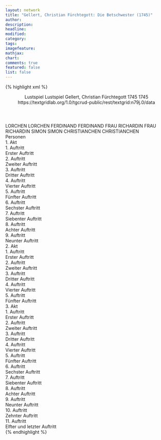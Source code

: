 ```yaml
---
layout: network
title: "Gellert, Christian Fürchtegott: Die Betschwester (1745)"
author:
description:
headline:
modified:
category:
tags:
imagefeature:
mathjax:
chart:
comments: true
featured: false
list: false
---
```

{% highlight xml %}
<?xml-model href="http://raw.githubusercontent.com/DLiNa/project/master/rules/lina.rnc"?><?xml-model href="http://raw.githubusercontent.com/DLiNa/project/master/rules/lina.sch"?>
<play xmlns="http://lina.digital">
  <header>
    <title>Die Betschwester</title>
    <subtitle>Lustspiel</subtitle>
    <genretitle>Lustspiel</genretitle>
    <author>Gellert, Christian Fürchtegott</author>
    <date type="print" when="1745">1745</date>
    <date type="premiere" when="1745">1745</date>
    <date type="written"/>
    <source>https://textgridlab.org/1.0/tgcrud-public/rest/textgrid:n79j.0/data</source>
  </header>
  <personae>
    <character>
      <name>LORCHEN</name>
      <alias xml:id="lorchen">
        <name>LORCHEN</name>
      </alias>
    </character>
    <character>
      <name>FERDINAND</name>
      <alias xml:id="ferdinand">
        <name>FERDINAND</name>
      </alias>
    </character>
    <character>
      <name>FRAU RICHARDIN</name>
      <alias xml:id="frau_richardin">
        <name>FRAU RICHARDIN</name>
      </alias>
    </character>
    <character>
      <name>SIMON</name>
      <alias xml:id="simon">
        <name>SIMON</name>
      </alias>
    </character>
    <character>
      <name>CHRISTIANCHEN</name>
      <alias xml:id="christianchen">
        <name>CHRISTIANCHEN</name>
      </alias>
    </character>
  </personae>
  <text>
    <div>
      <head>Personen</head>
    </div>
    <div>
      <head>1. Akt</head>
      <div>
        <head>1. Auftritt</head>
        <div>
          <head>Erster Auftritt</head>
          <sp who="#lorchen">
            <amount n="17" unit="speech_acts"/>
            <amount n="880" unit="words"/>
            <amount n="2" unit="lines"/>
            <amount n="4751" unit="chars"/>
          </sp>
          <sp who="#ferdinand">
            <amount n="16" unit="speech_acts"/>
            <amount n="645" unit="words"/>
            <amount n="5" unit="lines"/>
            <amount n="3526" unit="chars"/>
          </sp>
        </div>
      </div>
      <div>
        <head>2. Auftritt</head>
        <div>
          <head>Zweiter Auftritt</head>
          <sp who="#frau_richardin">
            <amount n="9" unit="speech_acts"/>
            <amount n="581" unit="words"/>
            <amount n="1" unit="lines"/>
            <amount n="3211" unit="chars"/>
          </sp>
          <sp who="#ferdinand">
            <amount n="8" unit="speech_acts"/>
            <amount n="363" unit="words"/>
            <amount n="2" unit="lines"/>
            <amount n="2077" unit="chars"/>
          </sp>
        </div>
      </div>
      <div>
        <head>3. Auftritt</head>
        <div>
          <head>Dritter Auftritt</head>
          <sp who="#lorchen">
            <amount n="1" unit="speech_acts"/>
            <amount n="20" unit="words"/>
            <amount n="117" unit="chars"/>
          </sp>
          <sp who="#frau_richardin">
            <amount n="1" unit="speech_acts"/>
            <amount n="46" unit="words"/>
            <amount n="258" unit="chars"/>
          </sp>
        </div>
      </div>
      <div>
        <head>4. Auftritt</head>
        <div>
          <head>Vierter Auftritt</head>
          <sp who="#lorchen">
            <amount n="10" unit="speech_acts"/>
            <amount n="526" unit="words"/>
            <amount n="2994" unit="chars"/>
          </sp>
          <sp who="#ferdinand">
            <amount n="9" unit="speech_acts"/>
            <amount n="341" unit="words"/>
            <amount n="3" unit="lines"/>
            <amount n="1809" unit="chars"/>
          </sp>
        </div>
      </div>
      <div>
        <head>5. Auftritt</head>
        <div>
          <head>Fünfter Auftritt</head>
          <sp who="#frau_richardin">
            <amount n="1" unit="speech_acts"/>
            <amount n="131" unit="words"/>
            <amount n="714" unit="chars"/>
          </sp>
        </div>
      </div>
      <div>
        <head>6. Auftritt</head>
        <div>
          <head>Sechster Auftritt</head>
          <sp who="#frau_richardin">
            <amount n="11" unit="speech_acts"/>
            <amount n="634" unit="words"/>
            <amount n="2" unit="lines"/>
            <amount n="3578" unit="chars"/>
          </sp>
          <sp who="#ferdinand">
            <amount n="11" unit="speech_acts"/>
            <amount n="531" unit="words"/>
            <amount n="1" unit="lines"/>
            <amount n="2965" unit="chars"/>
          </sp>
        </div>
      </div>
      <div>
        <head>7. Auftritt</head>
        <div>
          <head>Siebenter Auftritt</head>
          <sp who="#simon">
            <amount n="1" unit="speech_acts"/>
            <amount n="14" unit="words"/>
            <amount n="1" unit="lines"/>
            <amount n="90" unit="chars"/>
          </sp>
          <sp who="#frau_richardin">
            <amount n="1" unit="speech_acts"/>
            <amount n="56" unit="words"/>
            <amount n="326" unit="chars"/>
          </sp>
        </div>
      </div>
      <div>
        <head>8. Auftritt</head>
        <div>
          <head>Achter Auftritt</head>
          <sp who="#simon">
            <amount n="10" unit="speech_acts"/>
            <amount n="437" unit="words"/>
            <amount n="3" unit="lines"/>
            <amount n="2419" unit="chars"/>
          </sp>
          <sp who="#ferdinand">
            <amount n="9" unit="speech_acts"/>
            <amount n="296" unit="words"/>
            <amount n="5" unit="lines"/>
            <amount n="1615" unit="chars"/>
          </sp>
        </div>
      </div>
      <div>
        <head>9. Auftritt</head>
        <div>
          <head>Neunter Auftritt</head>
          <sp who="#lorchen">
            <amount n="12" unit="speech_acts"/>
            <amount n="825" unit="words"/>
            <amount n="2" unit="lines"/>
            <amount n="4669" unit="chars"/>
          </sp>
          <sp who="#simon">
            <amount n="11" unit="speech_acts"/>
            <amount n="380" unit="words"/>
            <amount n="5" unit="lines"/>
            <amount n="2210" unit="chars"/>
          </sp>
          <sp who="#ferdinand">
            <amount n="3" unit="speech_acts"/>
            <amount n="48" unit="words"/>
            <amount n="2" unit="lines"/>
            <amount n="266" unit="chars"/>
          </sp>
        </div>
      </div>
    </div>
    <div>
      <head>2. Akt</head>
      <div>
        <head>1. Auftritt</head>
        <div>
          <head>Erster Auftritt</head>
          <sp who="#frau_richardin">
            <amount n="17" unit="speech_acts"/>
            <amount n="1223" unit="words"/>
            <amount n="1" unit="lines"/>
            <amount n="6820" unit="chars"/>
          </sp>
          <sp who="#simon">
            <amount n="17" unit="speech_acts"/>
            <amount n="456" unit="words"/>
            <amount n="7" unit="lines"/>
            <amount n="2572" unit="chars"/>
          </sp>
        </div>
      </div>
      <div>
        <head>2. Auftritt</head>
        <div>
          <head>Zweiter Auftritt</head>
          <sp who="#lorchen">
            <amount n="1" unit="speech_acts"/>
            <amount n="19" unit="words"/>
            <amount n="105" unit="chars"/>
          </sp>
          <sp who="#frau_richardin">
            <amount n="1" unit="speech_acts"/>
            <amount n="45" unit="words"/>
            <amount n="269" unit="chars"/>
          </sp>
        </div>
      </div>
      <div>
        <head>3. Auftritt</head>
        <div>
          <head>Dritter Auftritt</head>
          <sp who="#lorchen">
            <amount n="11" unit="speech_acts"/>
            <amount n="308" unit="words"/>
            <amount n="4" unit="lines"/>
            <amount n="1696" unit="chars"/>
          </sp>
          <sp who="#christianchen">
            <amount n="11" unit="speech_acts"/>
            <amount n="405" unit="words"/>
            <amount n="3" unit="lines"/>
            <amount n="2171" unit="chars"/>
          </sp>
        </div>
      </div>
      <div>
        <head>4. Auftritt</head>
        <div>
          <head>Vierter Auftritt</head>
          <sp who="#simon">
            <amount n="11" unit="speech_acts"/>
            <amount n="552" unit="words"/>
            <amount n="1" unit="lines"/>
            <amount n="3117" unit="chars"/>
          </sp>
          <sp who="#lorchen">
            <amount n="13" unit="speech_acts"/>
            <amount n="357" unit="words"/>
            <amount n="7" unit="lines"/>
            <amount n="2054" unit="chars"/>
          </sp>
          <sp who="#ferdinand">
            <amount n="5" unit="speech_acts"/>
            <amount n="122" unit="words"/>
            <amount n="1" unit="lines"/>
            <amount n="661" unit="chars"/>
          </sp>
        </div>
      </div>
      <div>
        <head>5. Auftritt</head>
        <div>
          <head>Fünfter Auftritt</head>
          <sp who="#christianchen">
            <amount n="18" unit="speech_acts"/>
            <amount n="434" unit="words"/>
            <amount n="10" unit="lines"/>
            <amount n="2267" unit="chars"/>
          </sp>
          <sp who="#lorchen">
            <amount n="12" unit="speech_acts"/>
            <amount n="267" unit="words"/>
            <amount n="4" unit="lines"/>
            <amount n="1503" unit="chars"/>
          </sp>
          <sp who="#ferdinand">
            <amount n="4" unit="speech_acts"/>
            <amount n="94" unit="words"/>
            <amount n="1" unit="lines"/>
            <amount n="527" unit="chars"/>
          </sp>
          <sp who="#simon">
            <amount n="13" unit="speech_acts"/>
            <amount n="363" unit="words"/>
            <amount n="6" unit="lines"/>
            <amount n="2057" unit="chars"/>
          </sp>
        </div>
      </div>
    </div>
    <div>
      <head>3. Akt</head>
      <div>
        <head>1. Auftritt</head>
        <div>
          <head>Erster Auftritt</head>
          <sp who="#frau_richardin">
            <amount n="8" unit="speech_acts"/>
            <amount n="528" unit="words"/>
            <amount n="2" unit="lines"/>
            <amount n="2982" unit="chars"/>
          </sp>
          <sp who="#christianchen">
            <amount n="7" unit="speech_acts"/>
            <amount n="129" unit="words"/>
            <amount n="5" unit="lines"/>
            <amount n="676" unit="chars"/>
          </sp>
        </div>
      </div>
      <div>
        <head>2. Auftritt</head>
        <div>
          <head>Zweiter Auftritt</head>
          <sp who="#lorchen">
            <amount n="15" unit="speech_acts"/>
            <amount n="690" unit="words"/>
            <amount n="5" unit="lines"/>
            <amount n="3859" unit="chars"/>
          </sp>
          <sp who="#frau_richardin">
            <amount n="15" unit="speech_acts"/>
            <amount n="896" unit="words"/>
            <amount n="4848" unit="chars"/>
          </sp>
        </div>
      </div>
      <div>
        <head>3. Auftritt</head>
        <div>
          <head>Dritter Auftritt</head>
          <sp who="#christianchen">
            <amount n="6" unit="speech_acts"/>
            <amount n="130" unit="words"/>
            <amount n="2" unit="lines"/>
            <amount n="729" unit="chars"/>
          </sp>
          <sp who="#frau_richardin">
            <amount n="6" unit="speech_acts"/>
            <amount n="334" unit="words"/>
            <amount n="1" unit="lines"/>
            <amount n="1853" unit="chars"/>
          </sp>
          <sp who="#lorchen">
            <amount n="1" unit="speech_acts"/>
            <amount n="11" unit="words"/>
            <amount n="1" unit="lines"/>
            <amount n="50" unit="chars"/>
          </sp>
        </div>
      </div>
      <div>
        <head>4. Auftritt</head>
        <div>
          <head>Vierter Auftritt</head>
          <sp who="#christianchen">
            <amount n="9" unit="speech_acts"/>
            <amount n="393" unit="words"/>
            <amount n="1" unit="lines"/>
            <amount n="2096" unit="chars"/>
          </sp>
          <sp who="#lorchen">
            <amount n="8" unit="speech_acts"/>
            <amount n="376" unit="words"/>
            <amount n="1" unit="lines"/>
            <amount n="2056" unit="chars"/>
          </sp>
        </div>
      </div>
      <div>
        <head>5. Auftritt</head>
        <div>
          <head>Fünfter Auftritt</head>
          <sp who="#ferdinand">
            <amount n="1" unit="speech_acts"/>
            <amount n="56" unit="words"/>
            <amount n="336" unit="chars"/>
          </sp>
          <sp who="#lorchen">
            <amount n="3" unit="speech_acts"/>
            <amount n="146" unit="words"/>
            <amount n="759" unit="chars"/>
          </sp>
          <sp who="#christianchen">
            <amount n="3" unit="speech_acts"/>
            <amount n="96" unit="words"/>
            <amount n="494" unit="chars"/>
          </sp>
        </div>
      </div>
      <div>
        <head>6. Auftritt</head>
        <div>
          <head>Sechster Auftritt</head>
          <sp who="#lorchen">
            <amount n="2" unit="speech_acts"/>
            <amount n="83" unit="words"/>
            <amount n="431" unit="chars"/>
          </sp>
          <sp who="#ferdinand">
            <amount n="1" unit="speech_acts"/>
            <amount n="59" unit="words"/>
            <amount n="307" unit="chars"/>
          </sp>
        </div>
      </div>
      <div>
        <head>7. Auftritt</head>
        <div>
          <head>Siebenter Auftritt</head>
          <sp who="#frau_richardin">
            <amount n="1" unit="speech_acts"/>
            <amount n="89" unit="words"/>
            <amount n="527" unit="chars"/>
          </sp>
        </div>
      </div>
      <div>
        <head>8. Auftritt</head>
        <div>
          <head>Achter Auftritt</head>
          <sp who="#ferdinand">
            <amount n="10" unit="speech_acts"/>
            <amount n="526" unit="words"/>
            <amount n="2967" unit="chars"/>
          </sp>
          <sp who="#frau_richardin">
            <amount n="10" unit="speech_acts"/>
            <amount n="862" unit="words"/>
            <amount n="4704" unit="chars"/>
          </sp>
        </div>
      </div>
      <div>
        <head>9. Auftritt</head>
        <div>
          <head>Neunter Auftritt</head>
          <sp who="#simon">
            <amount n="3" unit="speech_acts"/>
            <amount n="145" unit="words"/>
            <amount n="2" unit="lines"/>
            <amount n="805" unit="chars"/>
          </sp>
          <sp who="#ferdinand">
            <amount n="3" unit="speech_acts"/>
            <amount n="90" unit="words"/>
            <amount n="1" unit="lines"/>
            <amount n="542" unit="chars"/>
          </sp>
        </div>
      </div>
      <div>
        <head>10. Auftritt</head>
        <div>
          <head>Zehnter Auftritt</head>
          <sp who="#lorchen">
            <amount n="5" unit="speech_acts"/>
            <amount n="169" unit="words"/>
            <amount n="1" unit="lines"/>
            <amount n="971" unit="chars"/>
          </sp>
          <sp who="#simon">
            <amount n="4" unit="speech_acts"/>
            <amount n="137" unit="words"/>
            <amount n="829" unit="chars"/>
          </sp>
          <sp who="#christianchen">
            <amount n="4" unit="speech_acts"/>
            <amount n="179" unit="words"/>
            <amount n="955" unit="chars"/>
          </sp>
          <sp who="#ferdinand">
            <amount n="1" unit="speech_acts"/>
            <amount n="72" unit="words"/>
            <amount n="418" unit="chars"/>
          </sp>
        </div>
      </div>
      <div>
        <head>11. Auftritt</head>
        <div>
          <head>Elfter und letzter Auftritt</head>
          <sp who="#lorchen">
            <amount n="7" unit="speech_acts"/>
            <amount n="840" unit="words"/>
            <amount n="4676" unit="chars"/>
          </sp>
          <sp who="#simon">
            <amount n="4" unit="speech_acts"/>
            <amount n="210" unit="words"/>
            <amount n="1207" unit="chars"/>
          </sp>
          <sp who="#ferdinand">
            <amount n="2" unit="speech_acts"/>
            <amount n="97" unit="words"/>
            <amount n="1" unit="lines"/>
            <amount n="565" unit="chars"/>
          </sp>
        </div>
      </div>
    </div>
  </text>
</play>
{% endhighlight %}